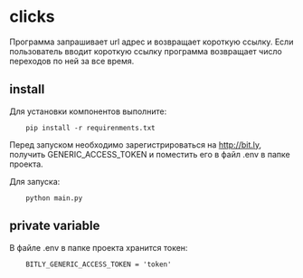 # clicks

Программа запрашивает url адрес и возвращает короткую ссылку.
Если пользователь вводит короткую ссылку программа возвращает число переходов по ней за все время.

## install

Для установки компонентов выполните:

        pip install -r requirenments.txt

Перед запуском необходимо зарегистрироваться на http://bit.ly, получить GENERIC_ACCESS_TOKEN и поместить его в файл .env в папке проекта.

Для запуска:

        python main.py

## private variable

В файле .env в папке проекта хранится токен:

        BITLY_GENERIC_ACCESS_TOKEN = 'token'
